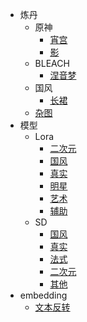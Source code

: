 - 炼丹
  - 原神
    - [宵宫](records/genshin/yoimiya.md)
    - [影](records/genshin/raiden.md)
  - BLEACH
    - [涅音梦](records/bleach/nemu-kurotsuchi.md)
  - 国风
    - [长裙](records/guofeng/long-dress.md)
  - [杂图](records/miscellaneous.md)
- 模型
  - Lora
    - [二次元](models/lora/anime.md)
    - [国风](models/lora/guofeng.md)
    - [真实](models/lora/reality.md)
    - [明星](models/lora/celebrity.md)
    - [艺术](models/lora/art.md)
    - [辅助](models/lora/auxiliary.md)
  - SD
    - [国风](models/sd/guofeng.md)
    - [真实](models/sd/reality.md)
    - [法式](models/sd/french.md)
    - [二次元](models/sd/anime.md)
    - [其他](models/sd/other.md)
- embedding
  - [文本反转](embeddings/textual-inversions.md)
